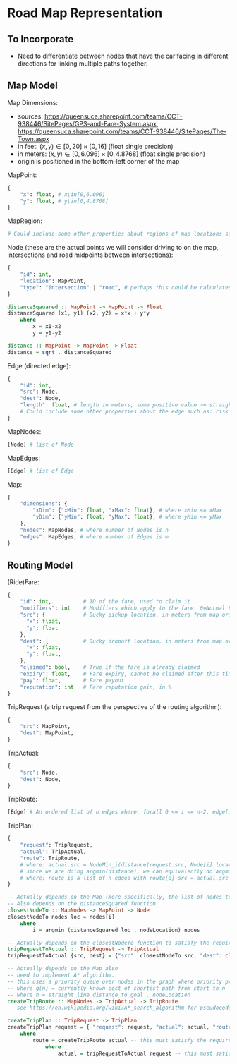 # Road Map Representation
## To Incorporate
- Need to differentiate between nodes that have the car facing in different directions for linking multiple paths together.
## Map Model
Map Dimensions: 
- sources: https://queensuca.sharepoint.com/teams/CCT-938446/SitePages/GPS-and-Fare-System.aspx, https://queensuca.sharepoint.com/teams/CCT-938446/SitePages/The-Town.aspx
- in feet: $(x,y)\in[0,20]\times[0,16]$ (float single precision)
- in meters: $(x,y)\in[0,6.096]\times[0,4.8768]$ (float single precision)
- origin is positioned in the bottom-left corner of the map

MapPoint:
```python
{
    "x": float, # x\in[0,6.096]
    "y": float, # y\in[0,4.8768]
}
```
MapRegion:
```python
# Could include some other properties about regions of map locations such as: risk zone, pedestrian zone, traffic circle, taxi depot, etc. 
```
Node (these are the actual points we will consider driving to on the map, intersections and road midpoints between intersections):
```python
{
    "id": int,
    "location": MapPoint,
    "type": "intersection" | "road", # perhaps this could be calculated using MapRegions, this may not be necessary immediately
}
```
```Haskell
distanceSqauared :: MapPoint -> MapPoint -> Float
distanceSquared (x1, y1) (x2, y2) = x*x + y*y
    where
        x = x1-x2
        y = y1-y2
```
```Haskell
distance :: MapPoint -> MapPoint -> Float
distance = sqrt . distanceSquared
```
Edge (directed edge):
```python
{
    "id": int,
    "src": Node,
    "dest": Node,
    "length": float, # length in meters, some positive value >= straight line distance from src to dest. This is included because roads may be curved so distance can't be calculated by Node-Node straight line distance.
    # Could include some other properties about the edge such as: risk zone, pedestrian zone, traffic circle, taxi depot. 
}
```
MapNodes:
```python
[Node] # list of Node
```
MapEdges:
```python
[Edge] # list of Edge
```
Map:
```python
{
    "dimensions": {
        "xDim": {"xMin": float, "xMax": float}, # where xMin <= xMax
        "yDim": {"yMin": float, "yMax": float}, # where yMin <= yMax
    },
    "nodes": MapNodes, # where number of Nodes is n
    "edges": MapEdges, # where number of Edges is m
}
```
## Routing Model
(Ride)Fare:
```python
{
    "id": int,          # ID of the fare, used to claim it
    "modifiers": int    # Modifiers which apply to the fare. 0=Normal Fare, 1=Subsized Fare, 2=Senior Fare
    "src": {            # Ducky pickup location, in meters from map origin
      "x": float,
      "y": float
    },
    "dest": {           # Ducky dropoff location, in meters from map origin
      "x": float,
      "y": float,
    },
    "claimed": bool,    # True if the fare is already claimed
    "expiry": float,    # Fare expiry, cannot be claimed after this time. In UTC seconds, see python time.time()
    "pay": float,       # Fare payout
    "reputation": int   # Fare reputation gain, in %
}
```
TripRequest (a trip request from the perspective of the routing algorithm):
```python
{
    "src": MapPoint,
    "dest": MapPoint,
}
```
TripActual:
```python
{
    "src": Node,
    "dest": Node,
}
```
TripRoute:
```python
[Edge] # An ordered list of n edges where: forall 0 <= i <= n-2. edge[i].dest = edge[i+1].src 
```
TripPlan:
```python
{
    "request": TripRequest,
    "actual": TripActual,
    "route": TripRoute,
    # where: actual.src = NodeMin_i(distance(request.src, Node[i].location)) and actual.dest = NodeMin_i(distance(request.dest, Node[i].location))
    # since we are doing argmin(distance), we can equivalently do argmin(distanceSquared): actual.src = NodeMin_i(distanceSquared(request.src, Node[i].location)) and actual.dest = NodeMin_i(distanceSquared(request.dest, Node[i].location))
    # where: route is a list of n edges with route[0].src = actual.src and route[n-1].dest = actual.dest
}
```
```Haskell
-- Actually depends on the Map (more specifically, the list of nodes to choose from)
-- Also depends on the distanceSquared function.
closestNodeTo :: MapNodes -> MapPoint -> Node 
closestNodeTo nodes loc = nodes[i]
    where
        i = argmin (distanceSquared loc . nodeLocation) nodes
```
```Haskell
-- Actually depends on the closestNodeTo function to satisfy the requirement of TripPlan.
tripRequestToActual :: TripRequest -> TripActual
tripRequestToActual {src, dest} = {"src": closestNodeTo src, "dest": closestNodeTo dest}
```
```Haskell
-- Actually depends on the Map also 
-- need to implement A* algorithm.
-- this uses a priority queue over nodes in the graph where priority p(n) = g(n) + h(n)
-- where g(n) = currently known cost of shortest path from start to n
-- where h = straight_line_distance_to_goal . nodeLocation
createTripRoute :: MapNodes -> TripActual -> TripRoute
-- see https://en.wikipedia.org/wiki/A*_search_algorithm for pseudocode
```
```Haskell
createTripPlan :: TripRequest -> TripPlan
createTripPlan request = { "request": request, "actual": actual, "route": route }
    where
        route = createTripRoute actual -- this must satisfy the requirement specified in TripPlan
            where
                actual = tripRequestToActual request -- this must satisfy the requirement specified in TripPlan
```

